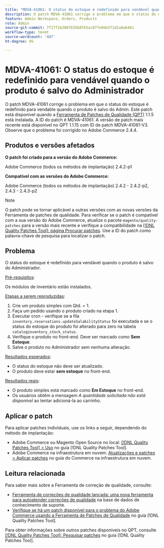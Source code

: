 ```yaml
---
title: "MDVA-41061: O status do estoque é redefinido para vendável quando o produto é salvo do Administrador"
description: O patch MDVA-41061 corrige o problema em que o status do estoque é redefinido para vendable quando o produto é salvo do Admin. Este patch está disponível quando a [Ferramenta de correções de qualidade (QPT)](https://experienceleague.adobe.com/en/docs/commerce-knowledge-base/kb/announcements/commerce-announcements/magento-quality-patches-released-new-tool-to-self-serve-quality-patches) 1.1.5 está instalada. A ID do patch é MDVA-41061. A versão de patch mais recente está disponível no QPT 1.1.15 com ID de patch MDVA-41061-V3. Observe que o problema foi corrigido no Adobe Commerce 2.4.4.
feature: Admin Workspace, Orders, Products
role: Admin
source-git-commit: 7f17f1b286f635b8f65ac877e9de5f1d1a6a6461
workflow-type: tm+mt
source-wordcount: '487'
ht-degree: 0%

---
```


# MDVA-41061: O status do estoque é redefinido para vendável quando o produto é salvo do Administrador

O patch MDVA-41061 corrige o problema em que o status do estoque é redefinido para vendable quando o produto é salvo do Admin. Este patch está disponível quando a [Ferramenta de Patches de Qualidade (QPT)](https://experienceleague.adobe.com/en/docs/commerce-knowledge-base/kb/announcements/commerce-announcements/magento-quality-patches-released-new-tool-to-self-serve-quality-patches) 1.1.5 está instalada. A ID do patch é MDVA-41061. A versão de patch mais recente está disponível no QPT 1.1.15 com ID de patch MDVA-41061-V3. Observe que o problema foi corrigido no Adobe Commerce 2.4.4.

## Produtos e versões afetados

**O patch foi criado para a versão do Adobe Commerce:**

Adobe Commerce (todos os métodos de implantação) 2.4.2-p1

**Compatível com as versões do Adobe Commerce:**

Adobe Commerce (todos os métodos de implantação) 2.4.2 - 2.4.2-p2, 2.4.3 - 2.4.3-p2

>[!NOTE]
>
>O patch pode se tornar aplicável a outras versões com as novas versões da Ferramenta de patches de qualidade. Para verificar se o patch é compatível com a sua versão do Adobe Commerce, atualize o pacote `magento/quality-patches` para a versão mais recente e verifique a compatibilidade na [[!DNL Quality Patches Tool]: página Procurar patches](https://experienceleague.adobe.com/en/docs/commerce-knowledge-base/kb/announcements/commerce-announcements/magento-quality-patches-released-new-tool-to-self-serve-quality-patches). Use a ID do patch como palavra-chave de pesquisa para localizar o patch.

## Problema

O status do estoque é redefinido para vendável quando o produto é salvo do Administrador.

<u>Pré-requisitos</u>:

Os módulos de inventário estão instalados.

<u>Etapas a serem reproduzidas</u>:

1. Crie um produto simples com Qtd. = 1.
1. Faça um pedido usando o produto criado na etapa 1.
1. Executar cron - verifique se a fila `inventory.reservations.updateSalabilityStatus` foi executada e se o status do estoque do produto foi alterado para zero na tabela `cataloginventory_stock_status`.
1. Verifique o produto no front-end. Deve ser marcado como **Sem Estoque**.
1. Salve o produto no Administrador sem nenhuma alteração.

<u>Resultados esperados</u>:

* O status do estoque não deve ser atualizado.
* O produto deve estar **sem estoque** no front-end.

<u>Resultados reais</u>:

* O produto simples está marcado como **Em Estoque** no front-end.
* Os usuários obtêm a mensagem *A quantidade solicitada não está disponível* ao tentar adicioná-la ao carrinho.

## Aplicar o patch

Para aplicar patches individuais, use os links a seguir, dependendo do método de implantação:

* Adobe Commerce ou Magento Open Source no local: [[!DNL Quality Patches Tool] > Uso](/help/tools/quality-patches-tool/usage.md) no guia [!DNL Quality Patches Tool].
* Adobe Commerce na infraestrutura em nuvem: [Atualizações e patches > Aplicar patches](https://experienceleague.adobe.com/docs/commerce-cloud-service/user-guide/develop/upgrade/apply-patches.html) no guia do Commerce na infraestrutura em nuvem.

## Leitura relacionada

Para saber mais sobre a Ferramenta de correção de qualidade, consulte:

* [Ferramenta de correções de qualidade lançada: uma nova ferramenta para autoatender correções de qualidade](https://experienceleague.adobe.com/en/docs/commerce-knowledge-base/kb/announcements/commerce-announcements/magento-quality-patches-released-new-tool-to-self-serve-quality-patches) na base de dados de conhecimento de suporte.
* [Verifique se há um patch disponível para o problema do Adobe Commerce usando a Ferramenta de Patches de Qualidade](/help/tools/quality-patches-tool/patches-available-in-qpt/check-patch-for-magento-issue-with-magento-quality-patches.md) no guia [!DNL Quality Patches Tool].

Para obter informações sobre outros patches disponíveis no QPT, consulte [[!DNL Quality Patches Tool]: Pesquisar patches](https://experienceleague.adobe.com/tools/commerce-quality-patches/index.html) no guia [!DNL Quality Patches Tool].
